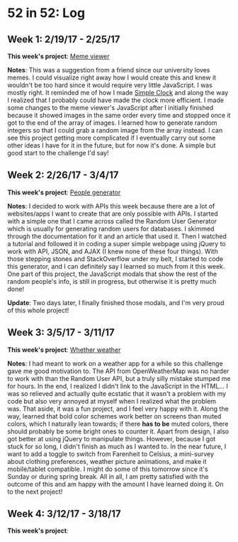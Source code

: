# 52 in 52: Log

## Week 1: 2/19/17 - 2/25/17

**This week's project**: [Meme viewer](https://github.com/brendacs/meme-viewer)

**Notes**: This was a suggestion from a friend since our university loves memes. I could visualize right away how I would create this and knew it wouldn't be too hard since it would require very little JavaScript. I was mostly right. It reminded me of how I made [Simple Clock](https://github.com/brendacs/simple-clock) and along the way I realized that I probably could have made the clock more efficient. I made some changes to the meme viewer's JavaScript after I initially finished because it showed images in the same order every time and stopped once it got to the end of the array of images. I learned how to generate random integers so that I could grab a random image from the array instead. I can see this project getting more complicated if I eventually carry out some other ideas I have for it in the future, but for now it's done. A simple but good start to the challenge I'd say!

## Week 2: 2/26/17 - 3/4/17

**This week's project**: [People generator](https://github.com/brendacs/people-generator)

**Notes**: I decided to work with APIs this week because there are a lot of websites/apps I want to create that are only possible with APIs. I started with a simple one that I came across called the Random User Generator which is usually for generating random users for databases. I skimmed through the documentation for it and an article that used it. Then I watched a tutorial and followed it in coding a super simple webpage using jQuery to work with API, JSON, and AJAX (I knew none of these four things). With those stepping stones and StackOverflow under my belt, I started to code this generator, and I can definitely say I learned so much from it this week. One part of this project, the JavaScript modals that show the rest of the random people's info, is still in progress, but otherwise it is pretty much done!

**Update**: Two days later, I finally finished those modals, and I'm very proud of this whole project!

## Week 3: 3/5/17 - 3/11/17

**This week's project**: [Whether weather](https://github.com/brendacs/whether-weather)

**Notes**: I had meant to work on a weather app for a while so this challenge gave me good motivation to. The API from OpenWeatherMap was no harder to work with than the Random User API, but a truly silly mistake stumped me for hours. In the end, I realized I didn't link to the JavaScript in the HTML... I was so relieved and actually quite ecstatic that it wasn't a problem with my code but also very annoyed at myself when I realized what the problem was. That aside, it was a fun project, and I feel very happy with it. Along the way, learned that bold color schemes work better on screens than muted colors, which I naturally lean towards; if there **has to be** muted colors, there should probably be some bright ones to counter it. Apart from design, I also got better at using jQuery to manipulate things. However, because I got stuck for so long, I didn't finish as much as I wanted to. In the near future, I want to add a toggle to switch from Farenheit to Celsius, a mini-survey about clothing preferences, weather picture animations, and make it mobile/tablet compatible. I might do some of this tomorrow since it's Sunday or during spring break. All in all, I am pretty satisfied with the outcome of this and am happy with the amount I have learned doing it. On to the next project!

## Week 4: 3/12/17 - 3/18/17

**This week's project**: